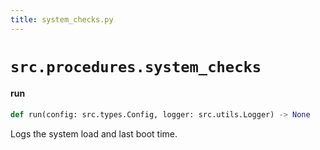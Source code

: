 ```yaml
---
title: system_checks.py
---
```


# `src.procedures.system_checks`


#### run

```python
def run(config: src.types.Config, logger: src.utils.Logger) -> None
```

Logs the system load and last boot time.